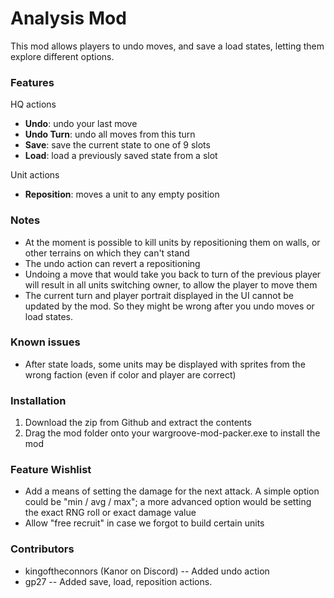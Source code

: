# Analysis Mod
This mod allows players to undo moves, and save a load states, letting them explore different options. 

### Features
HQ actions
- **Undo**: undo your last move
- **Undo Turn**: undo all moves from this turn
- **Save**: save the current state to one of 9 slots
- **Load**: load a previously saved state from a slot

Unit actions
- **Reposition**: moves a unit to any empty position

### Notes
- At the moment is possible to kill units by repositioning them on walls, or other terrains on which they can't stand
- The undo action can revert a repositioning
- Undoing a move that would take you back to turn of the previous player will result in all units switching owner, to allow the player to move them
- The current turn and player portrait displayed in the UI cannot be updated by the mod. So they might be wrong after you undo moves or load states.

### Known issues
- After state loads, some units may be displayed with sprites from the wrong faction (even if color and player are correct)

### Installation
1. Download the zip from Github and extract the contents
2. Drag the mod folder onto your wargroove-mod-packer.exe to install the mod

### Feature Wishlist
- Add a means of setting the damage for the next attack. A simple option could be "min / avg / max"; a more advanced option would be setting the exact RNG roll or exact damage value
- Allow "free recruit" in case we forgot to  build certain units

### Contributors
- kingoftheconnors (Kanor on Discord)
-- Added undo action
- gp27 -- Added save, load, reposition actions.